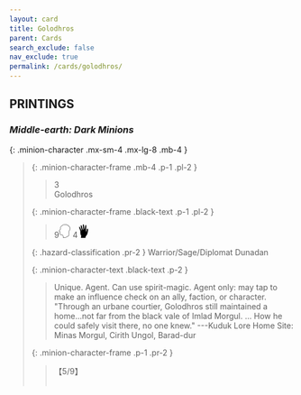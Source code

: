 ```yaml
---
layout: card
title: Golodhros
parent: Cards
search_exclude: false
nav_exclude: true
permalink: /cards/golodhros/
---
```


## PRINTINGS


### _Middle-earth: Dark Minions_

{: .minion-character .mx-sm-4 .mx-lg-8 .mb-4 }
> {: .minion-character-frame .mb-4 .p-1 .pl-2 }
> > <div class="hazard-mp">3</div>
> > <div class="card-name">Golodhros</div>
>
> {: .minion-character-frame .black-text .p-1 .pl-2 }
> > 9![](/assets/images/mind.svg) 4![](/assets/images/di.svg)
>
> {: .hazard-classification .pr-2 }
> Warrior/Sage/Diplomat Dunadan
>
> {: .minion-character-text .black-text .p-2 }
> > Unique. Agent. Can use spirit-magic. Agent only: may tap to make an influence check on an ally, faction, or character.  "Through an urbane courtier, Golodhros still maintained a home...not far from the black vale of Imlad Morgul. ... How he could safely visit there, no one knew." ---Kuduk Lore  Home Site: Minas Morgul, Cirith Ungol, Barad-dur 
>
> {: .minion-character-frame .p-1 .pr-2 }
> > <div class="card-shield">【5/9】</div>
> > <div class="card-corruption-white">&nbsp;</div>
